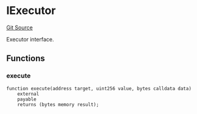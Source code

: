 # IExecutor
[Git Source](https://github.com/NaniDAO/accounts/blob/7ac59b02001a809e2cf6d349a24270ca5342f835/src/validators/PermitValidator.sol)

Executor interface.


## Functions
### execute


```solidity
function execute(address target, uint256 value, bytes calldata data)
    external
    payable
    returns (bytes memory result);
```


